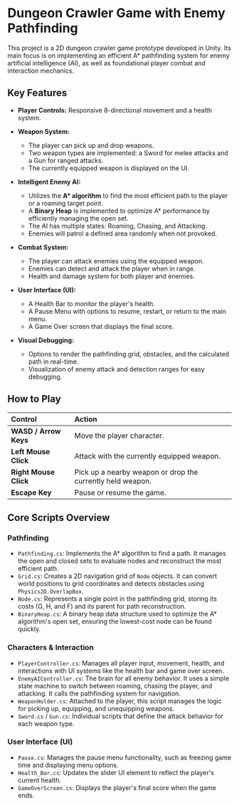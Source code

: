 # Dungeon Crawler Game with Enemy Pathfinding

This project is a 2D dungeon crawler game prototype developed in Unity. Its main focus is on implementing an efficient A* pathfinding system for enemy artificial intelligence (AI), as well as foundational player combat and interaction mechanics.

## Key Features

* **Player Controls:** Responsive 8-directional movement and a health system.

* **Weapon System:**
    * The player can pick up and drop weapons.
    * Two weapon types are implemented: a Sword for melee attacks and a Gun for ranged attacks.
    * The currently equipped weapon is displayed on the UI.

* **Intelligent Enemy AI:**
    * Utilizes the **A\* algorithm** to find the most efficient path to the player or a roaming target point.
    * A **Binary Heap** is implemented to optimize A\* performance by efficiently managing the open set.
    * The AI has multiple states: Roaming, Chasing, and Attacking.
    * Enemies will patrol a defined area randomly when not provoked.
 
* **Combat System:**
    * The player can attack enemies using the equipped weapon.
    * Enemies can detect and attack the player when in range.
    * Health and damage system for both player and enemies.

* **User Interface (UI):**
    * A Health Bar to monitor the player's health.
    * A Pause Menu with options to resume, restart, or return to the main menu.
    * A Game Over screen that displays the final score.

* **Visual Debugging:**
    * Options to render the pathfinding grid, obstacles, and the calculated path in real-time.
    * Visualization of enemy attack and detection ranges for easy debugging.

## How to Play

| Control | Action |
| :--- | :--- |
| **WASD / Arrow Keys** | Move the player character. |
| **Left Mouse Click** | Attack with the currently equipped weapon. |
| **Right Mouse Click** | Pick up a nearby weapon or drop the currently held weapon. |
| **Escape Key** | Pause or resume the game. |

## Core Scripts Overview

### Pathfinding
* `Pathfinding.cs`: Implements the A\* algorithm to find a path. It manages the open and closed sets to evaluate nodes and reconstruct the most efficient path.
* `Grid.cs`: Creates a 2D navigation grid of `Node` objects. It can convert world positions to grid coordinates and detects obstacles using `Physics2D.OverlapBox`.
* `Node.cs`: Represents a single point in the pathfinding grid, storing its costs (G, H, and F) and its parent for path reconstruction.
* `BinaryHeap.cs`: A binary heap data structure used to optimize the A\* algorithm's open set, ensuring the lowest-cost node can be found quickly.

### Characters & Interaction
* `PlayerController.cs`: Manages all player input, movement, health, and interactions with UI systems like the health bar and game over screen.
* `EnemyAIController.cs`: The brain for all enemy behavior. It uses a simple state machine to switch between roaming, chasing the player, and attacking. It calls the pathfinding system for navigation.
* `WeaponHolder.cs`: Attached to the player, this script manages the logic for picking up, equipping, and unequipping weapons.
* `Sword.cs` / `Gun.cs`: Individual scripts that define the attack behavior for each weapon type.

### User Interface (UI)
* `Pause.cs`: Manages the pause menu functionality, such as freezing game time and displaying menu options.
* `Health_Bar.cs`: Updates the slider UI element to reflect the player's current health.
* `GameOverScreen.cs`: Displays the player's final score when the game ends.
